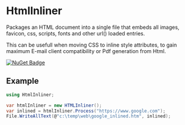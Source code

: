# HtmlInliner
Packages an HTML document into a single file that embeds all images, favicon, css, scripts, fonts and other url() loaded entries.

This can be usefull when moving CSS to inline style attributes, to gain maximum E-mail client compatibility or Pdf generation from Html.

[![NuGet Badge](https://img.shields.io/nuget/v/HtmlInliner)](https://www.nuget.org/packages/HtmlInliner)

## Example

``` c#
using HtmlInliner;

var htmlInliner = new HTMLInliner();
var inlined = htmlInliner.Process("https://www.google.com");
File.WriteAllText(@"c:\temp\web\google_inlined.htm", inlined);
```
